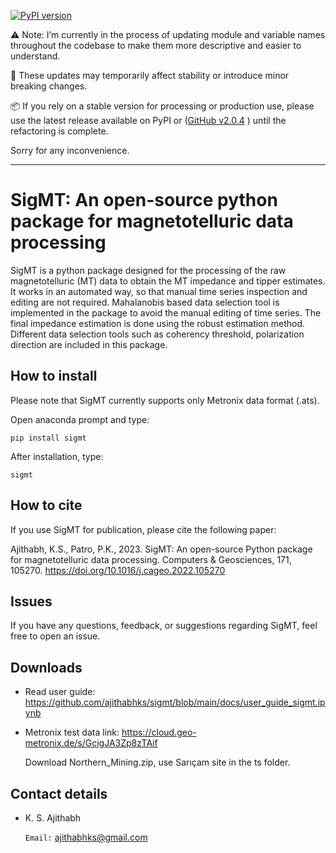 [![PyPI version](https://img.shields.io/pypi/v/sigmt)](https://pypi.org/project/sigmt/)

⚠️ Note: I’m currently in the process of updating module and variable names throughout the codebase to make them more descriptive and easier to understand.

🔧 These updates may temporarily affect stability or introduce minor breaking changes.

📦 If you rely on a stable version for processing or production use, please use the latest release available on PyPI or ([GitHub v2.0.4](https://github.com/ajithabhks/sigmt/tree/v2.0.4)
) until the refactoring is complete.

Sorry for any inconvenience.

---

# SigMT: An open-source python package for magnetotelluric data processing

SigMT is a python package designed for the processing of the raw magnetotelluric (MT) data to obtain the MT impedance and tipper estimates. It works in an automated way, so that manual time series inspection and editing are not required. Mahalanobis based data selection tool is implemented in the package to avoid the manual editing of time series. The final impedance estimation is done using the robust estimation method. Different data selection tools such as coherency threshold, polarization direction are included in this package.

## How to install
Please note that SigMT currently supports only Metronix data format (.ats).

Open anaconda prompt and type:

```
pip install sigmt
```

After installation, type:

```
sigmt
```

## How to cite
If you use SigMT for publication, please cite the following paper:

Ajithabh, K.S., Patro, P.K., 2023. SigMT: An open-source Python package for magnetotelluric data processing. Computers & Geosciences, 171, 105270. https://doi.org/10.1016/j.cageo.2022.105270

## Issues
If you have any questions, feedback, or suggestions regarding SigMT, feel free to open an issue.

## Downloads
* Read user guide: https://github.com/ajithabhks/sigmt/blob/main/docs/user_guide_sigmt.ipynb
* Metronix test data link: https://cloud.geo-metronix.de/s/GcigJA3Zp8zTAif

  Download Northern_Mining.zip, use Sarıçam site in the ts folder.

## Contact details
* K. S. Ajithabh

  `Email:` ajithabhks@gmail.com


